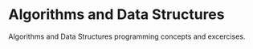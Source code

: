 # Algorithms and Data Structures
Algorithms and Data Structures programming concepts and excercises.
